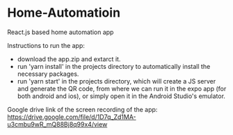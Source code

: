 # Home-Automatioin
React.js based home automation app

Instructions to run the app:
 - download the app.zip and extarct it.
 - run 'yarn install' in the projects directory to automatically install the necessary packages.
 - run 'yarn start' in the projects directory, which will create a JS server and generate the QR code, from where we can run it in the expo app (for both android and ios), or simply open it in the Android Studio's emulator.
 
 Google drive link of the screen recording of the app:
 https://drive.google.com/file/d/1D7q_Zd1MA-u3cmbu9wR_mQ88Bj8q99x4/view
